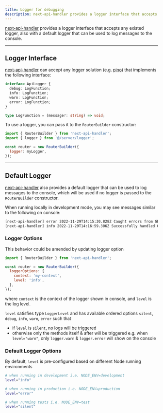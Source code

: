 ```yaml
---
title: Logger for debugging
description: next-api-handler provides a logger interface that accepts any existed logger, also with a default logger that can be used to log messages to the console.
---
```


[next-api-handler](https://www.npmjs.com/package/next-api-handler) provides a logger interface that accepts any existed logger, also with a default logger that can be used to log messages to the console.

---

## Logger Interface

[next-api-handler](https://www.npmjs.com/package/next-api-handler) can accept any logger solution (e.g. [pino](https://getpino.io/#/)) that implements the following interface:

```ts
interface ApiLogger {
  debug: LogFunction;
  info: LogFunction;
  warn: LogFunction;
  error: LogFunction;
}

type LogFunction = (message?: string) => void;
```

To use a logger, you can pass it to the `RouterBuilder` constructor:

```js
import { RouterBuilder } from 'next-api-handler';
import { logger } from '@/server/logger';

const router = new RouterBuilder({
  logger: myLogger,
});
```

---

## Default Logger

[next-api-handler](https://www.npmjs.com/package/next-api-handler) also provides a default logger that can be used to log messages to the console, which will be used if no logger is passed to the `RouterBuilder` constructor.

When running locally in development mode, you may see messages similar to the following on console:

```bash
[next-api-handler] error 2022-11-29T14:15:30.828Z Caught errors from GET /api/after/simple with 0ms
[next-api-handler] info 2022-11-29T14:16:59.306Z Successfully handled GET /api/after/simple?id=123 with 0ms
```

### Logger Options

This behavior could be amended by updating logger option

```js
import { RouterBuilder } from 'next-api-handler';

const router = new RouterBuilder({
  loggerOptions: {
    context: 'my-context',
    level: 'info',
  },
});
```

where `context` is the context of the logger shown in console, and `level` is the log level.

`level` satisfies type `LoggerLevel` and has available ordered options `silent`, `debug`, `info`, `warn`, `error` such that

- if `level` is `silent`, no logs will be triggered
- otherwise only the methods itself & after will be triggered e.g. when `level="warn"`, only `logger.warn` & `logger.error` will show on the console

### Default Logger Options

By default, `level` is pre-configured based on different Node running environments

```bash
# when running in development i.e. NODE_ENV=development
level="info"

# when running in production i.e. NODE_ENV=production
level="error"

# when running tests i.e. NODE_ENV=test
level="silent"
```
